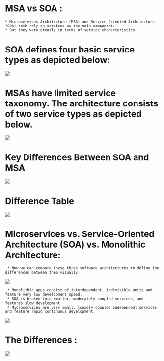 # MSA vs SOA :

    * Microservices Architecture (MSA) and Service-Oriented Architecture (SOA) both rely on services as the main component.
    * But they vary greatly in terms of service characteristics.


# SOA defines four basic service types as depicted below:


<img src = "https://d1jnx9ba8s6j9r.cloudfront.net/blog/wp-content/uploads/2018/03/2-5-1.png">

# MSAs have limited service taxonomy. The architecture consists of two service types as depicted below.

<img src = "https://d1jnx9ba8s6j9r.cloudfront.net/blog/wp-content/uploads/2018/03/2-1-369x300.png">


# Key Differences Between SOA and MSA

<img src = "https://d1jnx9ba8s6j9r.cloudfront.net/blog/wp-content/uploads/2018/03/Asset-25-1.png">

# Difference Table

<img src = "https://miro.medium.com/max/2000/1*zLMM9IglZhBU8PuIcwhxYw.png">


# Microservices vs. Service-Oriented Architecture (SOA) vs. Monolithic Architecture: 
  
     * Now we can compare these three software architectures to define the differences between them visually.

 <img src = "https://rubygarage.s3.amazonaws.com/uploads/article_image/file/2557/%D0%9C%D0%BE%D0%BD%D1%82%D0%B0%D0%B6%D0%BD%D0%B0%D1%8F_%D0%BE%D0%B1%D0%BB%D0%B0%D1%81%D1%82%D1%8C_48_%D0%BA%D0%BE%D0%BF%D0%B8%D1%8F_3.png">

     * Monolithic apps consist of interdependent, indivisible units and feature very low development speed. 
     * SOA is broken into smaller, moderately coupled services, and features slow development.
     * Microservices are very small, loosely coupled independent services and feature rapid continuous development.


<img src = "https://d1jnx9ba8s6j9r.cloudfront.net/blog/wp-content/uploads/2018/03/2-5.png">


# The Differences :


<img src = "https://www.infopulse.com/files/images/microservices-vs-service-oriented-architecture-vs-monolithic-architecture.jpg">

